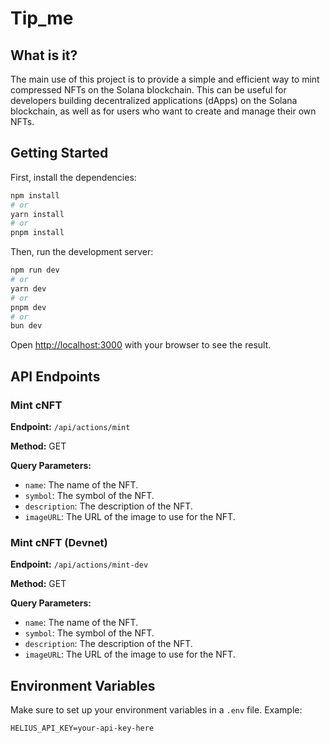 # Tip_me

## What is it?

The main use of this project is to provide a simple and efficient way to mint compressed NFTs on the Solana blockchain. This can be useful for developers building decentralized applications (dApps) on the Solana blockchain, as well as for users who want to create and manage their own NFTs.

## Getting Started

First, install the dependencies:

```bash
npm install
# or
yarn install
# or
pnpm install
```

Then, run the development server:

```bash
npm run dev
# or
yarn dev
# or
pnpm dev
# or
bun dev
```

Open [http://localhost:3000](http://localhost:3000) with your browser to see the result.

## API Endpoints

### Mint cNFT

**Endpoint:** `/api/actions/mint`

**Method:** GET

**Query Parameters:**

- `name`: The name of the NFT.
- `symbol`: The symbol of the NFT.
- `description`: The description of the NFT.
- `imageURL`: The URL of the image to use for the NFT.

### Mint cNFT (Devnet)

**Endpoint:** `/api/actions/mint-dev`

**Method:** GET

**Query Parameters:**

- `name`: The name of the NFT.
- `symbol`: The symbol of the NFT.
- `description`: The description of the NFT.
- `imageURL`: The URL of the image to use for the NFT.

## Environment Variables

Make sure to set up your environment variables in a `.env` file. Example:

```properties
HELIUS_API_KEY=your-api-key-here
```
